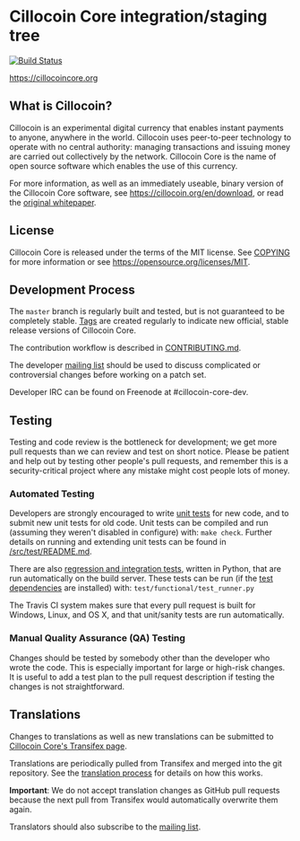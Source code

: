 Cillocoin Core integration/staging tree
=====================================

[![Build Status](https://travis-ci.org/cillocoin/cillocoin.svg?branch=master)](https://travis-ci.org/cillocoin/cillocoin)

https://cillocoincore.org

What is Cillocoin?
----------------

Cillocoin is an experimental digital currency that enables instant payments to
anyone, anywhere in the world. Cillocoin uses peer-to-peer technology to operate
with no central authority: managing transactions and issuing money are carried
out collectively by the network. Cillocoin Core is the name of open source
software which enables the use of this currency.

For more information, as well as an immediately useable, binary version of
the Cillocoin Core software, see https://cillocoin.org/en/download, or read the
[original whitepaper](https://cillocoincore.org/cillocoin.pdf).

License
-------

Cillocoin Core is released under the terms of the MIT license. See [COPYING](COPYING) for more
information or see https://opensource.org/licenses/MIT.

Development Process
-------------------

The `master` branch is regularly built and tested, but is not guaranteed to be
completely stable. [Tags](https://github.com/cillocoin/cillocoin/tags) are created
regularly to indicate new official, stable release versions of Cillocoin Core.

The contribution workflow is described in [CONTRIBUTING.md](CONTRIBUTING.md).

The developer [mailing list](https://lists.linuxfoundation.org/mailman/listinfo/cillocoin-dev)
should be used to discuss complicated or controversial changes before working
on a patch set.

Developer IRC can be found on Freenode at #cillocoin-core-dev.

Testing
-------

Testing and code review is the bottleneck for development; we get more pull
requests than we can review and test on short notice. Please be patient and help out by testing
other people's pull requests, and remember this is a security-critical project where any mistake might cost people
lots of money.

### Automated Testing

Developers are strongly encouraged to write [unit tests](src/test/README.md) for new code, and to
submit new unit tests for old code. Unit tests can be compiled and run
(assuming they weren't disabled in configure) with: `make check`. Further details on running
and extending unit tests can be found in [/src/test/README.md](/src/test/README.md).

There are also [regression and integration tests](/test), written
in Python, that are run automatically on the build server.
These tests can be run (if the [test dependencies](/test) are installed) with: `test/functional/test_runner.py`

The Travis CI system makes sure that every pull request is built for Windows, Linux, and OS X, and that unit/sanity tests are run automatically.

### Manual Quality Assurance (QA) Testing

Changes should be tested by somebody other than the developer who wrote the
code. This is especially important for large or high-risk changes. It is useful
to add a test plan to the pull request description if testing the changes is
not straightforward.

Translations
------------

Changes to translations as well as new translations can be submitted to
[Cillocoin Core's Transifex page](https://www.transifex.com/projects/p/cillocoin/).

Translations are periodically pulled from Transifex and merged into the git repository. See the
[translation process](doc/translation_process.md) for details on how this works.

**Important**: We do not accept translation changes as GitHub pull requests because the next
pull from Transifex would automatically overwrite them again.

Translators should also subscribe to the [mailing list](https://groups.google.com/forum/#!forum/cillocoin-translators).
